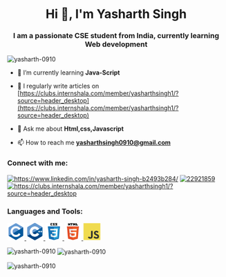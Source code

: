 <h1 align="center">Hi 👋, I'm Yasharth Singh</h1>
<h3 align="center">I am a passionate CSE student from India, currently learning Web development</h3>

<p align="left"> <img src="https://komarev.com/ghpvc/?username=yasharth-0910&label=Profile%20views&color=0e75b6&style=flat" alt="yasharth-0910" /> </p>

- 🌱 I’m currently learning **Java-Script**

- 📝 I regularly write articles on [https://clubs.internshala.com/member/yasharthsingh1/?source=header_desktop](https://clubs.internshala.com/member/yasharthsingh1/?source=header_desktop)

- 💬 Ask me about **Html,css,Javascript**

- 📫 How to reach me **yasharthsingh0910@gmail.com**

<h3 align="left">Connect with me:</h3>
<p align="left">
<a href="https://linkedin.com/in/https://www.linkedin.com/in/yasharth-singh-b2493b284/" target="blank"><img align="center" src="https://raw.githubusercontent.com/rahuldkjain/github-profile-readme-generator/master/src/images/icons/Social/linked-in-alt.svg" alt="https://www.linkedin.com/in/yasharth-singh-b2493b284/" height="30" width="40" /></a>
<a href="https://stackoverflow.com/users/22921859" target="blank"><img align="center" src="https://raw.githubusercontent.com/rahuldkjain/github-profile-readme-generator/master/src/images/icons/Social/stack-overflow.svg" alt="22921859" height="30" width="40" /></a>
<a href="/https://clubs.internshala.com/member/yasharthsingh1/?source=header_desktop" target="blank"><img align="center" src="https://raw.githubusercontent.com/rahuldkjain/github-profile-readme-generator/master/src/images/icons/Social/rss.svg" alt="https://clubs.internshala.com/member/yasharthsingh1/?source=header_desktop" height="30" width="40" /></a>
</p>

<h3 align="left">Languages and Tools:</h3>
<p align="left"> <a href="https://www.cprogramming.com/" target="_blank" rel="noreferrer"> <img src="https://raw.githubusercontent.com/devicons/devicon/master/icons/c/c-original.svg" alt="c" width="40" height="40"/> </a> <a href="https://www.w3schools.com/cpp/" target="_blank" rel="noreferrer"> <img src="https://raw.githubusercontent.com/devicons/devicon/master/icons/cplusplus/cplusplus-original.svg" alt="cplusplus" width="40" height="40"/> </a> <a href="https://www.w3schools.com/css/" target="_blank" rel="noreferrer"> <img src="https://raw.githubusercontent.com/devicons/devicon/master/icons/css3/css3-original-wordmark.svg" alt="css3" width="40" height="40"/> </a> <a href="https://www.w3.org/html/" target="_blank" rel="noreferrer"> <img src="https://raw.githubusercontent.com/devicons/devicon/master/icons/html5/html5-original-wordmark.svg" alt="html5" width="40" height="40"/> </a> <a href="https://developer.mozilla.org/en-US/docs/Web/JavaScript" target="_blank" rel="noreferrer"> <img src="https://raw.githubusercontent.com/devicons/devicon/master/icons/javascript/javascript-original.svg" alt="javascript" width="40" height="40"/> </a> </p>

<p><img align="left" src="https://github-readme-stats.vercel.app/api/top-langs?username=yasharth-0910&show_icons=true&locale=en&layout=compact" alt="yasharth-0910" /></p>

<p>&nbsp;<img align="center" src="https://github-readme-stats.vercel.app/api?username=yasharth-0910&show_icons=true&locale=en" alt="yasharth-0910" /></p>

<p><img align="center" src="https://github-readme-streak-stats.herokuapp.com/?user=yasharth-0910&" alt="yasharth-0910" /></p>

